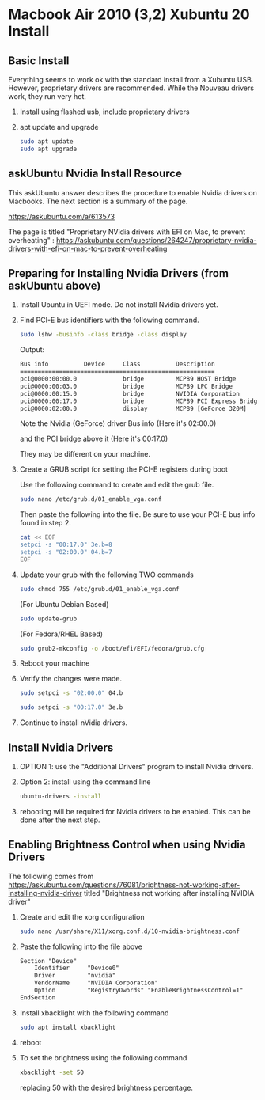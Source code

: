 # Macbook Air 2010 (3,2) Xubuntu 20 Install

## Basic Install

Everything seems to work ok with the standard install from a Xubuntu USB.
However, proprietary drivers are recommended.
While the Nouveau drivers work, they run very hot.

1. Install using flashed usb, include proprietary drivers
2. apt update and upgrade

    ```bash
    sudo apt update
    sudo apt upgrade
    ```

## askUbuntu Nvidia Install Resource

This askUbuntu answer describes the procedure to enable Nvidia drivers on
Macbooks. The next section is a summary of the page.

<https://askubuntu.com/a/613573>

The page is titled "Proprietary NVidia drivers with EFI on Mac, to prevent
overheating" :
<https://askubuntu.com/questions/264247/proprietary-nvidia-drivers-with-efi-on-mac-to-prevent-overheating>

## Preparing for Installing Nvidia Drivers (from askUbuntu above)

1. Install Ubuntu in UEFI mode. Do not install Nvidia drivers yet.
2. Find PCI-E bus identifiers with the following command.

    ```bash
    sudo lshw -businfo -class bridge -class display
    ```

    Output:

    ```bash
    Bus info          Device     Class          Description
    =======================================================
    pci@0000:00:00.0             bridge         MCP89 HOST Bridge
    pci@0000:00:03.0             bridge         MCP89 LPC Bridge
    pci@0000:00:15.0             bridge         NVIDIA Corporation
    pci@0000:00:17.0             bridge         MCP89 PCI Express Bridge
    pci@0000:02:00.0             display        MCP89 [GeForce 320M]

    ```

    Note the Nvidia (GeForce) driver Bus info (Here it's 02:00.0)

    and the PCI bridge above it (Here it's 00:17.0)

    They may be different on your machine.

3. Create a GRUB script for setting the PCI-E registers during boot

    Use the following command to create and edit the grub file.

    ```bash
    sudo nano /etc/grub.d/01_enable_vga.conf
    ```

    Then paste the following into the file. Be sure to use your PCI-E bus
    info found in step 2.

    ```bash
    cat << EOF
    setpci -s "00:17.0" 3e.b=8
    setpci -s "02:00.0" 04.b=7
    EOF
    ```

4. Update your grub with the following TWO commands

    ```bash
    sudo chmod 755 /etc/grub.d/01_enable_vga.conf
    ```
    (For Ubuntu Debian Based)
    ```bash
    sudo update-grub
    ```
    (For Fedora/RHEL Based)
    ```bash
    sudo grub2-mkconfig -o /boot/efi/EFI/fedora/grub.cfg
    ```

5. Reboot your machine

6. Verify the changes were made.
    
    ```bash
    sudo setpci -s "02:00.0" 04.b
    ```
    
    ```bash
    sudo setpci -s "00:17.0" 3e.b
    ```
    
7. Continue to install nVidia drivers.

## Install Nvidia Drivers

1. OPTION 1: use the "Additional Drivers" program to install Nvidia drivers.
2. Option 2: install using the command line

    ```bash
    ubuntu-drivers -install
    ```

3. rebooting will be required for Nvidia drivers to be enabled. This can be done
after the next step.

## Enabling Brightness Control when using Nvidia Drivers

The following comes from
<https://askubuntu.com/questions/76081/brightness-not-working-after-installing-nvidia-driver>
titled "Brightness not working after installing NVIDIA driver"

1. Create and edit the xorg configuration

    ```bash
    sudo nano /usr/share/X11/xorg.conf.d/10-nvidia-brightness.conf
    ```

2. Paste the following into the file above

    ```txt
    Section "Device"
        Identifier     "Device0"
        Driver         "nvidia"
        VendorName     "NVIDIA Corporation"
        Option         "RegistryDwords" "EnableBrightnessControl=1"
    EndSection
    ```

3. Install xbacklight with the following command

    ```bash
    sudo apt install xbacklight
    ```

4. reboot

5. To set the brightness using the following command

    ```bash
    xbacklight -set 50
    ```

    replacing 50 with the desired brightness percentage.
